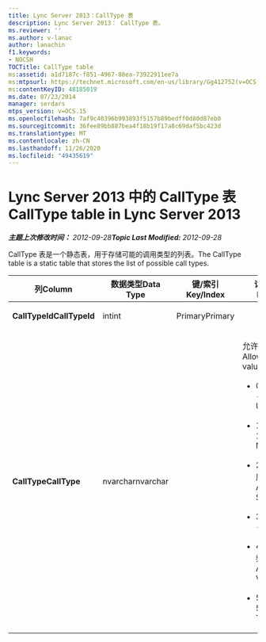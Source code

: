 ```yaml
---
title: Lync Server 2013：CallType 表
description: Lync Server 2013： CallType 表。
ms.reviewer: ''
ms.author: v-lanac
author: lanachin
f1.keywords:
- NOCSH
TOCTitle: CallType table
ms:assetid: a1d7187c-f851-4967-88ea-73922911ee7a
ms:mtpsurl: https://technet.microsoft.com/en-us/library/Gg412752(v=OCS.15)
ms:contentKeyID: 48185019
ms.date: 07/23/2014
manager: serdars
mtps_version: v=OCS.15
ms.openlocfilehash: 7af9c40396b993893f5157b89bedff0d80d87eb0
ms.sourcegitcommit: 36fee89bb887bea4f18b19f17a8c69daf5bc423d
ms.translationtype: MT
ms.contentlocale: zh-CN
ms.lasthandoff: 11/26/2020
ms.locfileid: "49435619"
---
```

# <a name="calltype-table-in-lync-server-2013"></a><span data-ttu-id="71b3a-103">Lync Server 2013 中的 CallType 表</span><span class="sxs-lookup"><span data-stu-id="71b3a-103">CallType table in Lync Server 2013</span></span>

<div data-xmlns="http://www.w3.org/1999/xhtml">

<div class="topic" data-xmlns="http://www.w3.org/1999/xhtml" data-msxsl="urn:schemas-microsoft-com:xslt" data-cs="https://msdn.microsoft.com/">

<div data-asp="https://msdn2.microsoft.com/asp">



</div>

<div id="mainSection">

<div id="mainBody"><span data-ttu-id="71b3a-104">

<span> </span></span><span class="sxs-lookup"><span data-stu-id="71b3a-104">

<span> </span></span></span>

<span data-ttu-id="71b3a-105">_**主题上次修改时间：** 2012-09-28_</span><span class="sxs-lookup"><span data-stu-id="71b3a-105">_**Topic Last Modified:** 2012-09-28_</span></span>

<span data-ttu-id="71b3a-106">CallType 表是一个静态表，用于存储可能的调用类型的列表。</span><span class="sxs-lookup"><span data-stu-id="71b3a-106">The CallType table is a static table that stores the list of possible call types.</span></span>


<table>
<colgroup>
<col style="width: 25%" />
<col style="width: 25%" />
<col style="width: 25%" />
<col style="width: 25%" />
</colgroup>
<thead>
<tr class="header">
<th><span data-ttu-id="71b3a-107">列</span><span class="sxs-lookup"><span data-stu-id="71b3a-107">Column</span></span></th>
<th><span data-ttu-id="71b3a-108">数据类型</span><span class="sxs-lookup"><span data-stu-id="71b3a-108">Data Type</span></span></th>
<th><span data-ttu-id="71b3a-109">键/索引</span><span class="sxs-lookup"><span data-stu-id="71b3a-109">Key/Index</span></span></th>
<th><span data-ttu-id="71b3a-110">详细信息</span><span class="sxs-lookup"><span data-stu-id="71b3a-110">Details</span></span></th>
</tr>
</thead>
<tbody>
<tr class="odd">
<td><p><span data-ttu-id="71b3a-111"><strong>CallTypeId</strong></span><span class="sxs-lookup"><span data-stu-id="71b3a-111"><strong>CallTypeId</strong></span></span></p></td>
<td><p><span data-ttu-id="71b3a-112">int</span><span class="sxs-lookup"><span data-stu-id="71b3a-112">int</span></span></p></td>
<td><p><span data-ttu-id="71b3a-113">Primary</span><span class="sxs-lookup"><span data-stu-id="71b3a-113">Primary</span></span></p></td>
<td></td>
</tr>
<tr class="even">
<td><p><span data-ttu-id="71b3a-114"><strong>CallType</strong></span><span class="sxs-lookup"><span data-stu-id="71b3a-114"><strong>CallType</strong></span></span></p></td>
<td><p><span data-ttu-id="71b3a-115">nvarchar</span><span class="sxs-lookup"><span data-stu-id="71b3a-115">nvarchar</span></span></p></td>
<td></td>
<td><p><span data-ttu-id="71b3a-116">允许的值：</span><span class="sxs-lookup"><span data-stu-id="71b3a-116">Allowed values:</span></span></p>
<ul>
<li><p><span data-ttu-id="71b3a-117">0--未知</span><span class="sxs-lookup"><span data-stu-id="71b3a-117">0 -- Unknown</span></span></p></li>
<li><p><span data-ttu-id="71b3a-118">1-即时消息</span><span class="sxs-lookup"><span data-stu-id="71b3a-118">1 – Instant Messaging</span></span></p></li>
<li><p><span data-ttu-id="71b3a-119">2--应用程序共享</span><span class="sxs-lookup"><span data-stu-id="71b3a-119">2 -- Application Sharing</span></span></p></li>
<li><p><span data-ttu-id="71b3a-120">3--音频</span><span class="sxs-lookup"><span data-stu-id="71b3a-120">3 -- Audio</span></span></p></li>
<li><p><span data-ttu-id="71b3a-121">4-音频和视频</span><span class="sxs-lookup"><span data-stu-id="71b3a-121">4 – Audio and Video</span></span></p></li>
<li><p><span data-ttu-id="71b3a-122">5-文件传输</span><span class="sxs-lookup"><span data-stu-id="71b3a-122">5 – File Transfer</span></span></p></li>
</ul></td>
</tr>
</tbody>
</table><span data-ttu-id="71b3a-123">


</div>

<span> </span>

</div>

</div>

</span><span class="sxs-lookup"><span data-stu-id="71b3a-123">


</div>

<span> </span>

</div>

</div>

</span></span></div>

